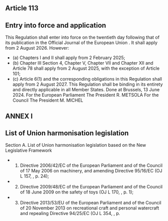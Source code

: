 ## Article  113
## Entry into force and application
This  Regulation  shall  enter  into  force  on  the  twentieth  day  following  that  of  its  publication  in  the Official  Journal  of  the European  Union .
It  shall  apply  from  2  August  2026.
However:
- (a) Chapters I  and  II  shall  apply  from  2  February  2025;
- (b) Chapter III Section 4, Chapter V, Chapter VII and Chapter XII and Article 78 shall apply from 2 August 2025, with the exception of  Article  101;
- (c) Article  6(1)  and  the  corresponding  obligations  in  this  Regulation  shall  apply  from  2  August  2027.
This  Regulation  shall  be  binding  in  its  entirety  and  directly  applicable  in  all  Member  States.
Done at Brussels,  13  June  2024.
For  the  European  Parliament
The  President
R.  METSOLA
For  the  Council
The  President
M.  MICHEL
## ANNEX I
## List  of  Union  harmonisation legislation
Section  A.  List  of  Union  harmonisation  legislation  based  on  the  New  Legislative  Framework
- 1. Directive 2006/42/EC of the European Parliament and of the Council of 17 May 2006 on machinery, and amending Directive  95/16/EC  (OJ  L  157,  ,  p.  24);
- 2. Directive  2009/48/EC  of  the  European  Parliament  and  of  the  Council  of  18  June  2009  on  the  safety  of  toys  (OJ L  170,  ,  p.  1);
- 3. Directive 2013/53/EU of the European Parliament and of the Council of 20 November 2013 on recreational craft and personal  watercraft  and  repealing  Directive  94/25/EC  (OJ  L  354,  ,  p.  
